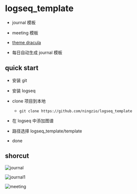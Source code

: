 # logseq_template

-   journal 模板
-   meeting 模板
-   [theme dracula](https://github.com/dracula/logseq)

-   每日自动生成 journal 模板



## quick start

-   安装 git

-   安装 logseq

-   clone 项目到本地

    -   ```shell
        git clone https://github.com/ningzio/logseq_template
        ```

-   在 logseq 中添加图谱

-   路径选择 logseq_template/template

-   done

## shorcut

![journal](/Users/ningzi/Documents/logseq_template/assets/journal.pic.jpg)



![journal1](/Users/ningzi/Documents/logseq_template/assets/journal1.pic.jpg)



![meeting](/Users/ningzi/Documents/logseq_template/assets/meeting.pic.jpg)